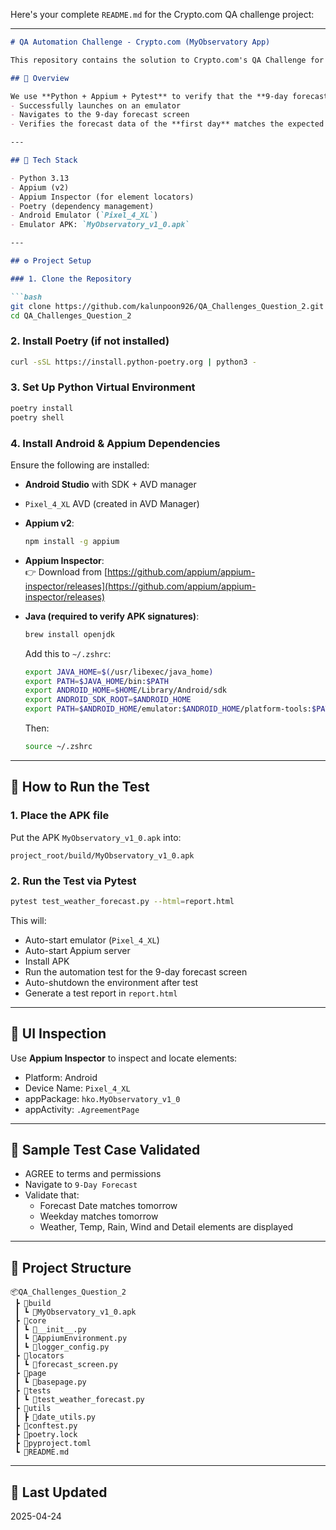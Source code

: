 Here's your complete `README.md` for the Crypto.com QA challenge project:

---

```markdown
# QA Automation Challenge - Crypto.com (MyObservatory App)

This repository contains the solution to Crypto.com's QA Challenge for automating the verification of the weather forecast in the **MyObservatory** mobile app by the Hong Kong Observatory.

## 📱 Overview

We use **Python + Appium + Pytest** to verify that the **9-day forecast** screen in the MyObservatory app:
- Successfully launches on an emulator
- Navigates to the 9-day forecast screen
- Verifies the forecast data of the **first day** matches the expected date and weekday

---

## 🧰 Tech Stack

- Python 3.13
- Appium (v2)
- Appium Inspector (for element locators)
- Poetry (dependency management)
- Android Emulator (`Pixel_4_XL`)
- Emulator APK: `MyObservatory_v1_0.apk`

---

## ⚙️ Project Setup

### 1. Clone the Repository

```bash
git clone https://github.com/kalunpoon926/QA_Challenges_Question_2.git
cd QA_Challenges_Question_2
```

### 2. Install Poetry (if not installed)

```bash
curl -sSL https://install.python-poetry.org | python3 -
```

### 3. Set Up Python Virtual Environment

```bash
poetry install
poetry shell
```

### 4. Install Android & Appium Dependencies

Ensure the following are installed:

- **Android Studio** with SDK + AVD manager
- `Pixel_4_XL` AVD (created in AVD Manager)
- **Appium v2**:
  ```bash
  npm install -g appium
  ```

- **Appium Inspector**:  
  👉 Download from [https://github.com/appium/appium-inspector/releases](https://github.com/appium/appium-inspector/releases)

- **Java (required to verify APK signatures)**:
  ```bash
  brew install openjdk
  ```

  Add this to `~/.zshrc`:

  ```bash
  export JAVA_HOME=$(/usr/libexec/java_home)
  export PATH=$JAVA_HOME/bin:$PATH
  export ANDROID_HOME=$HOME/Library/Android/sdk
  export ANDROID_SDK_ROOT=$ANDROID_HOME
  export PATH=$ANDROID_HOME/emulator:$ANDROID_HOME/platform-tools:$PATH
  ```

  Then:

  ```bash
  source ~/.zshrc
  ```

---

## 🚀 How to Run the Test

### 1. Place the APK file

Put the APK `MyObservatory_v1_0.apk` into:

```
project_root/build/MyObservatory_v1_0.apk
```

### 2. Run the Test via Pytest

```bash
pytest test_weather_forecast.py --html=report.html
```

This will:
- Auto-start emulator (`Pixel_4_XL`)
- Auto-start Appium server
- Install APK
- Run the automation test for the 9-day forecast screen
- Auto-shutdown the environment after test
- Generate a test report in `report.html`
---

## 📸 UI Inspection

Use **Appium Inspector** to inspect and locate elements:
- Platform: Android
- Device Name: ``Pixel_4_XL``
- appPackage: `hko.MyObservatory_v1_0`
- appActivity: `.AgreementPage`

---

## 🧪 Sample Test Case Validated

- AGREE to terms and permissions
- Navigate to `9-Day Forecast`
- Validate that:
  - Forecast Date matches tomorrow
  - Weekday matches tomorrow
  - Weather, Temp, Rain, Wind and Detail elements are displayed

---

## 📁 Project Structure

```
📦QA_Challenges_Question_2
 ┣ 📂build
 ┃ ┗ 📄MyObservatory_v1_0.apk
 ┣ 📂core
 ┃ ┗ 📄__init__.py
 ┃ ┗ 📄AppiumEnvironment.py
 ┃ ┗ 📄logger_config.py
 ┣ 📂locators
 ┃ ┗ 📄forecast_screen.py
 ┣ 📂page
 ┃ ┗ 📄basepage.py
 ┣ 📂tests
 ┃ ┗ 📄test_weather_forecast.py
 ┣ 📂utils
 ┃ ┣ 📄date_utils.py
 ┣ 📄conftest.py
 ┣ 📄poetry.lock
 ┣ 📄pyproject.toml
 ┗ 📄README.md
```

---

## 🏁 Last Updated
2025-04-24
